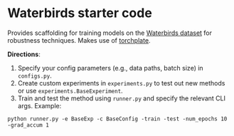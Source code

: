 # Waterbirds starter code 

Provides scaffolding for training models on the [Waterbirds dataset](https://github.com/kohpangwei/group_DRO) for robustness techniques. Makes use of [torchplate](https://github.com/rosikand/torchplate). 

**Directions**: 

1. Specify your config parameters (e.g., data paths, batch size) in `configs.py`. 
2. Create custom experiments in `experiments.py` to test out new methods or use `experiments.BaseExperiment`. 
3. Train and test the method using `runner.py` and specify the relevant CLI args. Example: 

```
python runner.py -e BaseExp -c BaseConfig -train -test -num_epochs 10 -grad_accum 1
```
